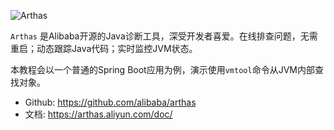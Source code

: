 ![Arthas](https://arthas.aliyun.com/doc/_images/arthas.png)

`Arthas` 是Alibaba开源的Java诊断工具，深受开发者喜爱。在线排查问题，无需重启；动态跟踪Java代码；实时监控JVM状态。


本教程会以一个普通的Spring Boot应用为例，演示使用`vmtool`命令从JVM内部查找对象。

* Github: https://github.com/alibaba/arthas
* 文档: https://arthas.aliyun.com/doc/
